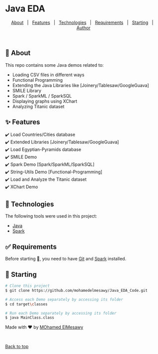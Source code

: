 # Java EDA


<div align="center" id="top"> 
  <!-- <a href="https://resources.netlify.app">Demo</a> -->
</div>


<!-- <p align="center"> -->
<!--   <img alt="Github top language" src="https://img.shields.io/github/languages/top/mohamedelmesawy/resources?color=56BEB8"> -->

<!--   <img alt="Github language count" src="https://img.shields.io/github/languages/count/mohamedelmesawy/resources?color=56BEB8"> -->

<!--   <img alt="Repository size" src="https://img.shields.io/github/repo-size/mohamedelmesawy/resources?color=56BEB8"> -->

  <!-- <img alt="License" src="https://img.shields.io/github/license/mohamedelmesawy/resources?color=56BEB8"> -->

  <!-- <img alt="Github issues" src="https://img.shields.io/github/issues/{{YOUR_GITHUB_USERNAME}}/resources?color=56BEB8" /> -->

  <!-- <img alt="Github forks" src="https://img.shields.io/github/forks/{{YOUR_GITHUB_USERNAME}}/resources?color=56BEB8" /> -->

  <!-- <img alt="Github stars" src="https://img.shields.io/github/stars/{{YOUR_GITHUB_USERNAME}}/resources?color=56BEB8" /> -->
<!-- </p> -->

<!-- Status -->

<!-- <h4 align="center"> 
	🚧  Resources 🚀 Under construction...  🚧
</h4> 

<hr> -->

<p align="center">
  <a href="#dart-about">About</a> &#xa0; | &#xa0; 
  <a href="#sparkles-features">Features</a> &#xa0; | &#xa0;
  <a href="#rocket-technologies">Technologies</a> &#xa0; | &#xa0;
  <a href="#white_check_mark-requirements">Requirements</a> &#xa0; | &#xa0;
  <a href="#checkered_flag-starting">Starting</a> &#xa0; | &#xa0;
  <a href="https://github.com/mohamedelmesawy" target="_blank">Author</a>
</p>

<br>

## :dart: About ##

This repo contains some Java demos related to:
- Loading CSV files in different ways
- Functional Programming
- Extending the Java Libraries like [Joinery/Tablesaw/GoogleGuava]
- SMILE Library
- Spark / SparkML / SparkSQL
- Displaying graphs using XChart
- Analyzing Titanic dataset

## :sparkles: Features ##

:heavy_check_mark: Load Countries/Cities database \
:heavy_check_mark: Extended Libraries [Joinery/Tablesaw/GoogleGuava] \
:heavy_check_mark: Load Egyptian-Pyramids database \
:heavy_check_mark: SMILE Demo \
:heavy_check_mark: Spark Demo [Spark/SparkML/SparkSQL] \
:heavy_check_mark: String-Utils Demo [Functional-Programming] \
:heavy_check_mark: Load and Analyze the Titanic dataset \
:heavy_check_mark: XChart Demo 


## :rocket: Technologies ##

The following tools were used in this project:

- [Java](https://www.java.com/en/)
- [Spark](https://spark.apache.org/downloads.html)

## :white_check_mark: Requirements ##

Before starting :checkered_flag:, you need to have [Git](https://git-scm.com) and [Spark](https://spark.apache.org/downloads.html) installed.

## :checkered_flag: Starting ##

```bash
# Clone this project
$ git clone https://github.com/mohamedelmesawy/Java_EDA_Code.git

# Access each Demo separately by accessing its folder
$ cd target\classes

# Run each Demo separately by accessing its folder
$ java MainClass.class
```


Made with :heart: by <a href="https://github.com/mohamedelmesawy" target="_blank">MOhamed ElMesawy</a>

&#xa0;

<a href="#top">Back to top</a>

